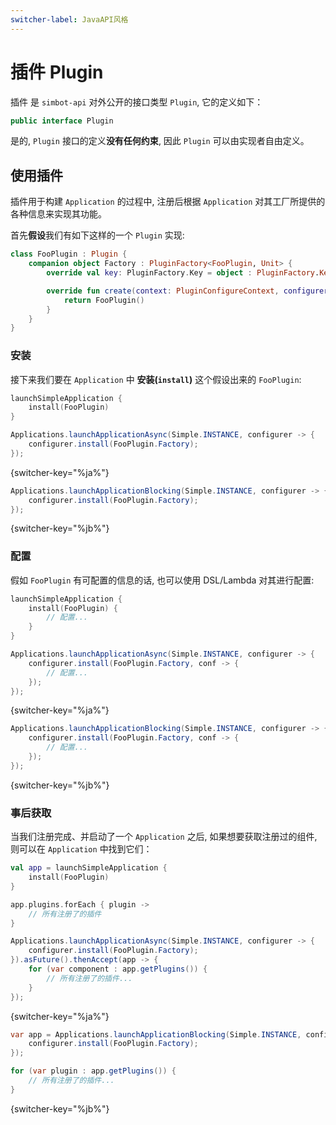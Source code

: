 ```yaml
---
switcher-label: JavaAPI风格
---
```


# 插件 Plugin

<tooltip term="插件"><control>插件</control></tooltip>
是 `simbot-api` 对外公开的接口类型 `Plugin`, 它的定义如下：

```Kotlin
public interface Plugin
```

是的, `Plugin` 接口的定义**没有任何约束**, 因此 `Plugin` 可以由实现者自由定义。

## 使用插件

插件用于构建 `Application` 的过程中, 注册后根据 `Application` 对其工厂所提供的各种信息来实现其功能。

首先**假设**我们有如下这样的一个 `Plugin` 实现:

```Kotlin
class FooPlugin : Plugin {
    companion object Factory : PluginFactory<FooPlugin, Unit> {
        override val key: PluginFactory.Key = object : PluginFactory.Key {}

        override fun create(context: PluginConfigureContext, configurer: ConfigurerFunction<Unit>): FooPlugin {
            return FooPlugin()
        }
    }
}
```

### 安装

接下来我们要在 `Application` 中 **安装(`install`)** 这个假设出来的 `FooPlugin`: 

<tabs group="code">
<tab title="Kotlin" group-key="Kotlin">

```Kotlin
launchSimpleApplication {
    install(FooPlugin)
}
```

</tab>
<tab title="Java" group-key="Java">

```Java
Applications.launchApplicationAsync(Simple.INSTANCE, configurer -> {
    configurer.install(FooPlugin.Factory);
});
```
{switcher-key="%ja%"}

```Java
Applications.launchApplicationBlocking(Simple.INSTANCE, configurer -> {
    configurer.install(FooPlugin.Factory);
});
```
{switcher-key="%jb%"}

</tab>
</tabs>

### 配置

假如 `FooPlugin` 有可配置的信息的话, 也可以使用 DSL/Lambda 对其进行配置:

<tabs group="code">
<tab title="Kotlin" group-key="Kotlin">

```Kotlin
launchSimpleApplication {
    install(FooPlugin) {
        // 配置...
    }
}
```

</tab>
<tab title="Java" group-key="Java">

```Java
Applications.launchApplicationAsync(Simple.INSTANCE, configurer -> {
    configurer.install(FooPlugin.Factory, conf -> {
        // 配置...
    });
});
```
{switcher-key="%ja%"}

```Java
Applications.launchApplicationBlocking(Simple.INSTANCE, configurer -> {
    configurer.install(FooPlugin.Factory, conf -> {
        // 配置...
    });
});
```
{switcher-key="%jb%"}

</tab>
</tabs>

### 事后获取

当我们注册完成、并启动了一个 `Application` 之后, 如果想要获取注册过的组件, 则可以在 `Application`
中找到它们：

<tabs group="code">
<tab title="Kotlin" group-key="Kotlin">

```Kotlin
val app = launchSimpleApplication {
    install(FooPlugin)
}

app.plugins.forEach { plugin ->
    // 所有注册了的插件
}
```

</tab>
<tab title="Java" group-key="Java">

```Java
Applications.launchApplicationAsync(Simple.INSTANCE, configurer -> {
    configurer.install(FooPlugin.Factory);
}).asFuture().thenAccept(app -> {
    for (var component : app.getPlugins()) {
        // 所有注册了的插件...
    }
});
```
{switcher-key="%ja%"}

```Java
var app = Applications.launchApplicationBlocking(Simple.INSTANCE, configurer -> {
    configurer.install(FooPlugin.Factory);
});

for (var plugin : app.getPlugins()) {
    // 所有注册了的插件...
}
```
{switcher-key="%jb%"}

</tab>
</tabs>
